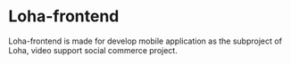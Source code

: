# Loha-frontend
Loha-frontend is made for develop mobile application as the subproject of Loha, video support social commerce project.